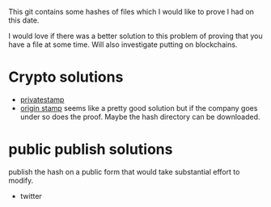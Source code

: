 This git contains some hashes of files which I would like to prove I had on this date.

I would love if there was a better solution to this problem of proving that you have a file at some time.
Will also investigate putting on blockchains.


# Crypto solutions
- [privatestamp](https://github.com/mustafarefaey/PrivateStamp)
- [origin stamp](https://originstamp.com/) seems like a pretty good solution but if the company goes under so does the proof. Maybe the hash directory can be downloaded.

# public publish solutions
publish the hash on a public form that would take substantial effort to modify.
- twitter
